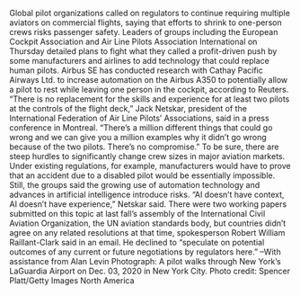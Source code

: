 Global pilot organizations called on regulators to continue requiring multiple aviators on commercial flights, saying that efforts to shrink to one-person crews risks passenger safety.
Leaders of groups including the European Cockpit Association and Air Line Pilots Association International on Thursday detailed plans to fight what they called a profit-driven push by some manufacturers and airlines to add technology that could replace human pilots. Airbus SE has conducted research with Cathay Pacific Airways Ltd. to increase automation on the Airbus A350 to potentially allow a pilot to rest while leaving one person in the cockpit, according to Reuters.
“There is no replacement for the skills and experience for at least two pilots at the controls of the flight deck,” Jack Netskar, president of the International Federation of Air Line Pilots’ Associations, said in a press conference in Montreal. “There’s a million different things that could go wrong and we can give you a million examples why it didn’t go wrong because of the two pilots. There’s no compromise.”
To be sure, there are steep hurdles to significantly change crew sizes in major aviation markets. Under existing regulations, for example, manufacturers would have to prove that an accident due to a disabled pilot would be essentially impossible.
Still, the groups said the growing use of automation technology and advances in artificial intelligence introduce risks.
“AI doesn’t have context, AI doesn’t have experience,” Netskar said.
There were two working papers submitted on this topic at last fall’s assembly of the International Civil Aviation Organization, the UN aviation standards body, but countries didn’t agree on any related resolutions at that time, spokesperson Robert William Raillant-Clark said in an email. He declined to “speculate on potential outcomes of any current or future negotiations by regulators here.”
–With assistance from Alan Levin
Photograph: A pilot walks through New York’s LaGuardia Airport on Dec. 03, 2020 in New York City. Photo credit: Spencer Platt/Getty Images North America